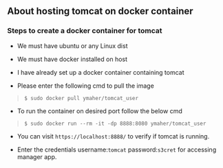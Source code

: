 ## About hosting tomcat on docker container

### Steps to create a docker container for tomcat
- We must have ubuntu or any Linux dist

- We must have docker installed on host

- I have already set up a docker container containing tomcat

- Please enter the following cmd to pull the image
> `$ sudo docker pull ymaher/tomcat_user`

- To run the container on desired port follow the below cmd
> `$ sudo docker run --rm -it -dp 8888:8080 ymaher/tomcat_user  `

- You can visit `https://localhost:8888/` to verify if tomcat is running.

- Enter the credentials username:`tomcat` password:`s3cret` for accessing manager app.
